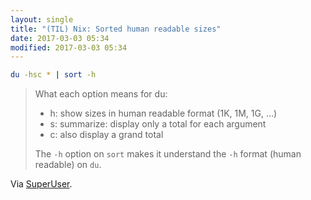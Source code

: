 ```yaml
---
layout: single
title: "(TIL) Nix: Sorted human readable sizes"
date: 2017-03-03 05:34
modified: 2017-03-03 05:34
---
```


```bash
du -hsc * | sort -h
```

> What each option means for du:
>
> * h: show sizes in human readable format (1K, 1M, 1G, ...)
> * s: summarize: display only a total for each argument
> * c: also display a grand total
>
> The `-h` option on `sort` makes it understand the `-h` format (human readable) on `du`.

Via [SuperUser](https://superuser.com/a/1007302).
